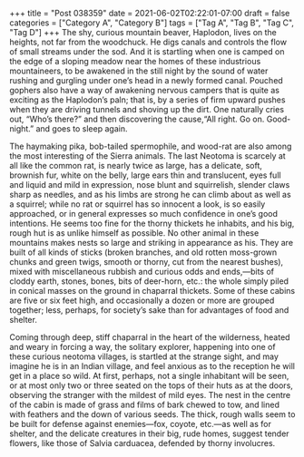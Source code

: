 +++
title = "Post 038359"
date = 2021-06-02T02:22:01-07:00
draft = false
categories = ["Category A", "Category B"]
tags = ["Tag A", "Tag B", "Tag C", "Tag D"]
+++
The shy, curious mountain beaver, Haplodon, lives on the heights, not far from the woodchuck. He digs canals and controls the flow of small streams under the sod. And it is startling when one is camped on the edge of a sloping meadow near the homes of these industrious mountaineers, to be awakened in the still night by the sound of water rushing and gurgling under one’s head in a newly formed canal. Pouched gophers also have a way of awakening nervous campers that is quite as exciting as the Haplodon’s paln; that is, by a series of firm upward pushes when they are driving tunnels and shoving up the dirt. One naturally cries out, “Who’s there?” and then discovering the cause,“All right. Go on. Good-night.” and goes to sleep again.

The haymaking pika, bob-tailed spermophile, and wood-rat are also among the most interesting of the Sierra animals. The last Neotoma is scarcely at all like the common rat, is nearly twice as large, has a delicate, soft, brownish fur, white on the belly, large ears thin and translucent, eyes full and liquid and mild in expression, nose blunt and squirrelish, slender claws sharp as needles, and as his limbs are strong he can climb about as well as a squirrel; while no rat or squirrel has so innocent a look, is so easily approached, or in general expresses so much confidence in one’s good intentions. He seems too fine for the thorny thickets he inhabits, and his big, rough hut is as unlike himself as possible. No other animal in these mountains makes nests so large and striking in appearance as his. They are built of all kinds of sticks (broken branches, and old rotten moss-grown chunks and green twigs, smooth or thorny, cut from the nearest bushes), mixed with miscellaneous rubbish and curious odds and ends,—bits of cloddy earth, stones, bones, bits of deer-horn, etc.: the whole simply piled in conical masses on the ground in chaparral thickets. Some of these cabins are five or six feet high, and occasionally a dozen or more are grouped together; less, perhaps, for society’s sake than for advantages of food and shelter.

Coming through deep, stiff chaparral in the heart of the wilderness, heated and weary in forcing a way, the solitary explorer, happening into one of these curious neotoma villages, is startled at the strange sight, and may imagine he is in an Indian village, and feel anxious as to the reception he will get in a place so wild. At first, perhaps, not a single inhabitant will be seen, or at most only two or three seated on the tops of their huts as at the doors, observing the stranger with the mildest of mild eyes. The nest in the centre of the cabin is made of grass and films of bark chewed to tow, and lined with feathers and the down of various seeds. The thick, rough walls seem to be built for defense against enemies—fox, coyote, etc.—as well as for shelter, and the delicate creatures in their big, rude homes, suggest tender flowers, like those of Salvia carduacea, defended by thorny involucres.
